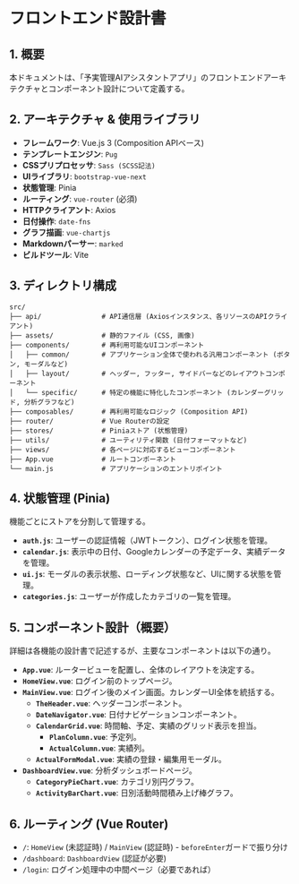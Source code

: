 # フロントエンド設計書

## 1. 概要

本ドキュメントは、「予実管理AIアシスタントアプリ」のフロントエンドアーキテクチャとコンポーネント設計について定義する。

## 2. アーキテクチャ & 使用ライブラリ

- **フレームワーク**: Vue.js 3 (Composition APIベース)
- **テンプレートエンジン**: `Pug`
- **CSSプリプロセッサ**: `Sass (SCSS記法)`
- **UIライブラリ**: `bootstrap-vue-next`
- **状態管理**: Pinia
- **ルーティング**: `vue-router` (必須)
- **HTTPクライアント**: Axios
- **日付操作**: `date-fns`
- **グラフ描画**: `vue-chartjs`
- **Markdownパーサー**: `marked`
- **ビルドツール**: Vite

## 3. ディレクトリ構成

```
src/
├── api/               # API通信層 (Axiosインスタンス、各リソースのAPIクライアント)
├── assets/            # 静的ファイル (CSS, 画像)
├── components/        # 再利用可能なUIコンポーネント
│   ├── common/        # アプリケーション全体で使われる汎用コンポーネント (ボタン, モーダルなど)
│   ├── layout/        # ヘッダー, フッター, サイドバーなどのレイアウトコンポーネント
│   └── specific/      # 特定の機能に特化したコンポーネント (カレンダーグリッド, 分析グラフなど)
├── composables/       # 再利用可能なロジック (Composition API)
├── router/            # Vue Routerの設定
├── stores/            # Piniaストア (状態管理)
├── utils/             # ユーティリティ関数 (日付フォーマットなど)
├── views/             # 各ページに対応するビューコンポーネント
├── App.vue            # ルートコンポーネント
└── main.js            # アプリケーションのエントリポイント
```

## 4. 状態管理 (Pinia)

機能ごとにストアを分割して管理する。

- **`auth.js`**: ユーザーの認証情報（JWTトークン）、ログイン状態を管理。
- **`calendar.js`**: 表示中の日付、Googleカレンダーの予定データ、実績データを管理。
- **`ui.js`**: モーダルの表示状態、ローディング状態など、UIに関する状態を管理。
- **`categories.js`**: ユーザーが作成したカテゴリの一覧を管理。

## 5. コンポーネント設計（概要）

詳細は各機能の設計書で記述するが、主要なコンポーネントは以下の通り。

- **`App.vue`**: ルータービューを配置し、全体のレイアウトを決定する。
- **`HomeView.vue`**: ログイン前のトップページ。
- **`MainView.vue`**: ログイン後のメイン画面。カレンダーUI全体を統括する。
    - **`TheHeader.vue`**: ヘッダーコンポーネント。
    - **`DateNavigator.vue`**: 日付ナビゲーションコンポーネント。
    - **`CalendarGrid.vue`**: 時間軸、予定、実績のグリッド表示を担当。
        - **`PlanColumn.vue`**: 予定列。
        - **`ActualColumn.vue`**: 実績列。
    - **`ActualFormModal.vue`**: 実績の登録・編集用モーダル。
- **`DashboardView.vue`**: 分析ダッシュボードページ。
    - **`CategoryPieChart.vue`**: カテゴリ別円グラフ。
    - **`ActivityBarChart.vue`**: 日別活動時間積み上げ棒グラフ。

## 6. ルーティング (Vue Router)

- `/`: `HomeView` (未認証時) / `MainView` (認証時) - `beforeEnter`ガードで振り分け
- `/dashboard`: `DashboardView` (認証が必要)
- `/login`: ログイン処理中の中間ページ（必要であれば）
